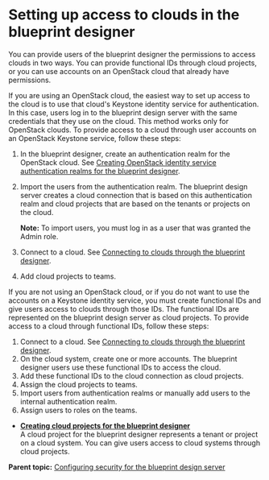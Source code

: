 # Setting up access to clouds in the blueprint designer

You can provide users of the blueprint designer the permissions to access clouds in two ways. You can provide functional IDs through cloud projects, or you can use accounts on an OpenStack cloud that already have permissions.

If you are using an OpenStack cloud, the easiest way to set up access to the cloud is to use that cloud's Keystone identity service for authentication. In this case, users log in to the blueprint design server with the same credentials that they use on the cloud. This method works only for OpenStack clouds. To provide access to a cloud through user accounts on an OpenStack Keystone service, follow these steps:

1.  In the blueprint designer, create an authentication realm for the OpenStack cloud. See [Creating OpenStack identity service authentication realms for the blueprint designer](security_realms_openstack.md).
2.  Import the users from the authentication realm. The blueprint design server creates a cloud connection that is based on this authentication realm and cloud projects that are based on the tenants or projects on the cloud.

    **Note:** To import users, you must log in as a user that was granted the Admin role.

3.  Connect to a cloud. See [Connecting to clouds through the blueprint designer](security_cloud_connection.md).
4.  Add cloud projects to teams.

If you are not using an OpenStack cloud, or if you do not want to use the accounts on a Keystone identity service, you must create functional IDs and give users access to clouds through those IDs. The functional IDs are represented on the blueprint design server as cloud projects. To provide access to a cloud through functional IDs, follow these steps:

1.  Connect to a cloud. See [Connecting to clouds through the blueprint designer](security_cloud_connection.md).
2.  On the cloud system, create one or more accounts. The blueprint designer users use these functional IDs to access the cloud.
3.  Add these functional IDs to the cloud connection as cloud projects.
4.  Assign the cloud projects to teams.
5.  Import users from authentication realms or manually add users to the internal authentication realm.
6.  Assign users to roles on the teams.

-   **[Creating cloud projects for the blueprint designer](../../com.ibm.edt.doc/topics/security_projects.md)**  
A cloud project for the blueprint designer represents a tenant or project on a cloud system. You can give users access to cloud systems through cloud projects.

**Parent topic:** [Configuring security for the blueprint design server](../../com.ibm.edt.doc/topics/security_ov.md)

